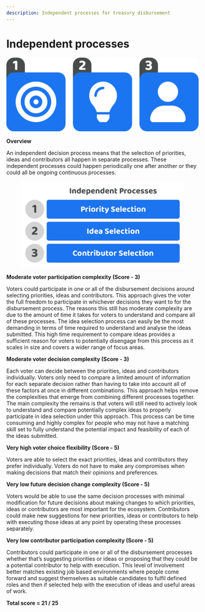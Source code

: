 ```yaml
---
description: Independent processes for treasury disbursement
---
```


# Independent processes

![](../../.gitbook/assets/independent-processes.png)



**Overview**

An independent decision process means that the selection of priorities, ideas and contributors all happen in separate processes. These independent processes could happen periodically one after another or they could all be ongoing continuous processes.

<div align="left">

<figure><img src="../../.gitbook/assets/independent-process.jpg" alt="" width="563"><figcaption></figcaption></figure>

</div>



**Moderate voter participation complexity (Score - 3)**

Voters could participate in one or all of the disbursement decisions around selecting priorities, ideas and contributors. This approach gives the voter the full freedom to participate in whichever decisions they want to for the disbursement process. The reasons this still has moderate complexity are due to the amount of time it takes for voters to understand and compare all of these processes. The idea selection process can easily be the most demanding in terms of time required to understand and analyse the ideas submitted. This high time requirement to compare ideas provides a sufficient reason for voters to potentially disengage from this process as it scales in size and covers a wider range of focus areas.



**Moderate voter decision complexity (Score - 3)**

Each voter can decide between the priorities, ideas and contributors individually. Voters only need to compare a limited amount of information for each separate decision rather than having to take into account all of these factors at once in different combinations. This approach helps remove the complexities that emerge from combining different processes together. The main complexity the remains is that voters will still need to actively look to understand and compare potentially complex ideas to properly participate in idea selection under this approach. This process can be time consuming and highly complex for people who may not have a matching skill set to fully understand the potential impact and feasibility of each of the ideas submitted.



**Very high voter choice flexibility (Score - 5)**

Voters are able to select the exact priorities, ideas and contributors they prefer individually. Voters do not have to make any compromises when making decisions that match their opinions and preferences.



**Very low future decision change complexity (Score - 5)**

Voters would be able to use the same decision processes with minimal modification for future decisions about making changes to which priorities, ideas or contributors are most important for the ecosystem. Contributors could make new suggestions for new priorities, ideas or contributors to help with executing those ideas at any point by operating these processes separately.



**Very low contributor participation complexity (Score - 5)**

Contributors could participate in one or all of the disbursement processes whether that’s suggesting priorities or ideas or proposing that they could be a potential contributor to help with execution. This level of involvement better matches existing job based environments where people come forward and suggest themselves as suitable candidates to fulfil defined roles and then if selected help with the execution of ideas and useful areas of work.



**Total score = 21 / 25**

